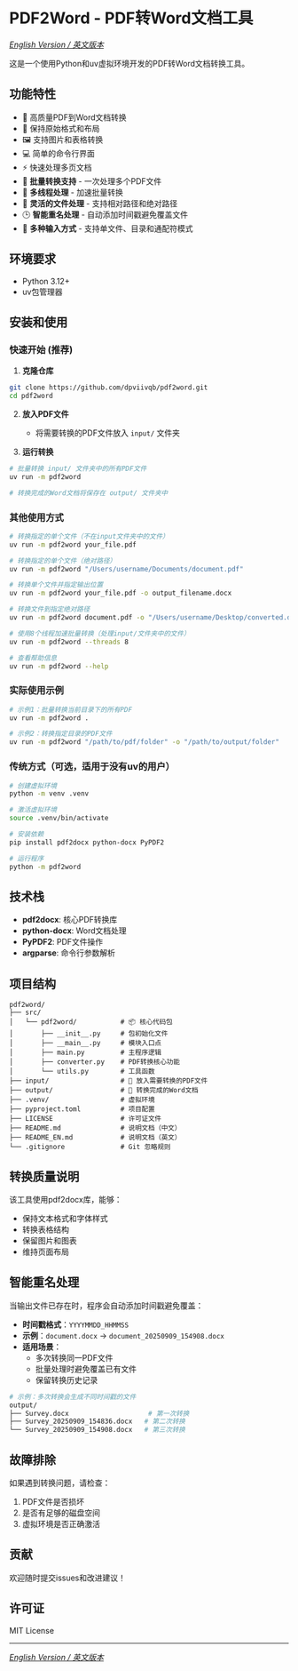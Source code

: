 # PDF2Word - PDF转Word文档工具

*[English Version / 英文版本](README_EN.md)*

这是一个使用Python和uv虚拟环境开发的PDF转Word文档转换工具。

## 功能特性

- 🔄 高质量PDF到Word文档转换
- 📝 保持原始格式和布局
- 🖼️ 支持图片和表格转换
- 💻 简单的命令行界面
- ⚡ 快速处理多页文档
- 🚀 **批量转换支持** - 一次处理多个PDF文件
- 🧵 **多线程处理** - 加速批量转换
- 📁 **灵活的文件处理** - 支持相对路径和绝对路径
- 🕒 **智能重名处理** - 自动添加时间戳避免覆盖文件
- 📂 **多种输入方式** - 支持单文件、目录和通配符模式

## 环境要求

- Python 3.12+
- uv包管理器

## 安装和使用

### 快速开始 (推荐)

1. **克隆仓库**
```bash
git clone https://github.com/dpviivqb/pdf2word.git
cd pdf2word
```

2. **放入PDF文件**
   - 将需要转换的PDF文件放入 `input/` 文件夹

3. **运行转换**
```bash
# 批量转换 input/ 文件夹中的所有PDF文件
uv run -m pdf2word

# 转换完成的Word文档将保存在 output/ 文件夹中
```

### 其他使用方式

```bash
# 转换指定的单个文件（不在input文件夹中的文件）
uv run -m pdf2word your_file.pdf

# 转换指定的单个文件（绝对路径）
uv run -m pdf2word "/Users/username/Documents/document.pdf"

# 转换单个文件并指定输出位置
uv run -m pdf2word your_file.pdf -o output_filename.docx

# 转换文件到指定绝对路径
uv run -m pdf2word document.pdf -o "/Users/username/Desktop/converted.docx"

# 使用8个线程加速批量转换（处理input/文件夹中的文件）
uv run -m pdf2word --threads 8

# 查看帮助信息
uv run -m pdf2word --help
```

### 实际使用示例

```bash
# 示例1：批量转换当前目录下的所有PDF
uv run -m pdf2word .

# 示例2：转换指定目录的PDF文件
uv run -m pdf2word "/path/to/pdf/folder" -o "/path/to/output/folder"
```

### 传统方式（可选，适用于没有uv的用户）

```bash
# 创建虚拟环境
python -m venv .venv

# 激活虚拟环境
source .venv/bin/activate

# 安装依赖
pip install pdf2docx python-docx PyPDF2

# 运行程序
python -m pdf2word
```

## 技术栈

- **pdf2docx**: 核心PDF转换库
- **python-docx**: Word文档处理
- **PyPDF2**: PDF文件操作
- **argparse**: 命令行参数解析

## 项目结构

```text
pdf2word/
├── src/
│   └── pdf2word/           # 📦 核心代码包
│       ├── __init__.py     # 包初始化文件
│       ├── __main__.py     # 模块入口点
│       ├── main.py         # 主程序逻辑
│       ├── converter.py    # PDF转换核心功能
│       └── utils.py        # 工具函数
├── input/                  # 📁 放入需要转换的PDF文件
├── output/                 # 📄 转换完成的Word文档
├── .venv/                  # 虚拟环境
├── pyproject.toml          # 项目配置
├── LICENSE                 # 许可证文件
├── README.md               # 说明文档（中文）
├── README_EN.md            # 说明文档（英文）
└── .gitignore              # Git 忽略规则
```

## 转换质量说明

该工具使用pdf2docx库，能够：
- 保持文本格式和字体样式
- 转换表格结构
- 保留图片和图表
- 维持页面布局

## 智能重名处理

当输出文件已存在时，程序会自动添加时间戳避免覆盖：

- **时间戳格式**：`YYYYMMDD_HHMMSS`
- **示例**：`document.docx` → `document_20250909_154908.docx`
- **适用场景**：
  - 多次转换同一PDF文件
  - 批量处理时避免覆盖已有文件
  - 保留转换历史记录

```bash
# 示例：多次转换会生成不同时间戳的文件
output/
├── Survey.docx                    # 第一次转换
├── Survey_20250909_154836.docx   # 第二次转换
└── Survey_20250909_154908.docx   # 第三次转换
```

## 故障排除

如果遇到转换问题，请检查：

1. PDF文件是否损坏
2. 是否有足够的磁盘空间
3. 虚拟环境是否正确激活

## 贡献

欢迎随时提交issues和改进建议！

## 许可证

MIT License

---

*[English Version / 英文版本](README_EN.md)*
